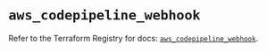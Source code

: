# `aws_codepipeline_webhook`

Refer to the Terraform Registry for docs: [`aws_codepipeline_webhook`](https://registry.terraform.io/providers/hashicorp/aws/5.47.0/docs/resources/codepipeline_webhook).
